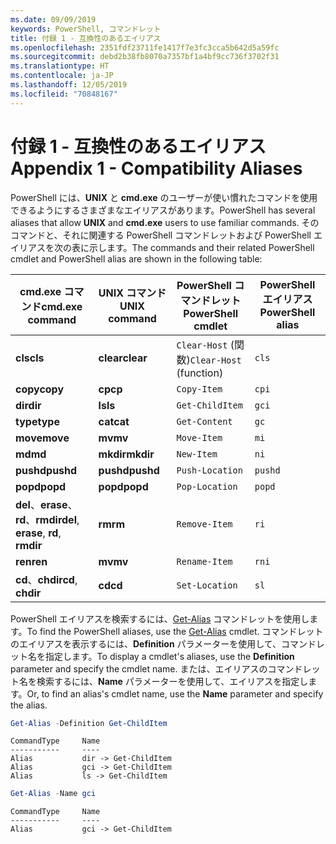 ```yaml
---
ms.date: 09/09/2019
keywords: PowerShell, コマンドレット
title: 付録 1 - 互換性のあるエイリアス
ms.openlocfilehash: 2351fdf23711fe1417f7e3fc3cca5b642d5a59fc
ms.sourcegitcommit: debd2b38fb8070a7357bf1a4bf9cc736f3702f31
ms.translationtype: HT
ms.contentlocale: ja-JP
ms.lasthandoff: 12/05/2019
ms.locfileid: "70848167"
---
```

# <a name="appendix-1---compatibility-aliases"></a><span data-ttu-id="02228-103">付録 1 - 互換性のあるエイリアス</span><span class="sxs-lookup"><span data-stu-id="02228-103">Appendix 1 - Compatibility Aliases</span></span>

<span data-ttu-id="02228-104">PowerShell には、**UNIX** と **cmd.exe** のユーザーが使い慣れたコマンドを使用できるようにするさまざまなエイリアスがあります。</span><span class="sxs-lookup"><span data-stu-id="02228-104">PowerShell has several aliases that allow **UNIX** and **cmd.exe** users to use familiar commands.</span></span>
<span data-ttu-id="02228-105">そのコマンドと、それに関連する PowerShell コマンドレットおよび PowerShell エイリアスを次の表に示します。</span><span class="sxs-lookup"><span data-stu-id="02228-105">The commands and their related PowerShell cmdlet and PowerShell alias are shown in the following table:</span></span>

|<span data-ttu-id="02228-106">cmd.exe コマンド</span><span class="sxs-lookup"><span data-stu-id="02228-106">cmd.exe command</span></span>|<span data-ttu-id="02228-107">UNIX コマンド</span><span class="sxs-lookup"><span data-stu-id="02228-107">UNIX command</span></span>|<span data-ttu-id="02228-108">PowerShell コマンドレット</span><span class="sxs-lookup"><span data-stu-id="02228-108">PowerShell cmdlet</span></span>|<span data-ttu-id="02228-109">PowerShell エイリアス</span><span class="sxs-lookup"><span data-stu-id="02228-109">PowerShell alias</span></span>|
|---------------|----------------|--------------|------------|
|<span data-ttu-id="02228-110">**cls**</span><span class="sxs-lookup"><span data-stu-id="02228-110">**cls**</span></span>|<span data-ttu-id="02228-111">**clear**</span><span class="sxs-lookup"><span data-stu-id="02228-111">**clear**</span></span>|<span data-ttu-id="02228-112">`Clear-Host` (関数)</span><span class="sxs-lookup"><span data-stu-id="02228-112">`Clear-Host` (function)</span></span>|`cls`|
|<span data-ttu-id="02228-113">**copy**</span><span class="sxs-lookup"><span data-stu-id="02228-113">**copy**</span></span>|<span data-ttu-id="02228-114">**cp**</span><span class="sxs-lookup"><span data-stu-id="02228-114">**cp**</span></span>|`Copy-Item`|`cpi`|
|<span data-ttu-id="02228-115">**dir**</span><span class="sxs-lookup"><span data-stu-id="02228-115">**dir**</span></span>|<span data-ttu-id="02228-116">**ls**</span><span class="sxs-lookup"><span data-stu-id="02228-116">**ls**</span></span>|`Get-ChildItem`|`gci`|
|<span data-ttu-id="02228-117">**type**</span><span class="sxs-lookup"><span data-stu-id="02228-117">**type**</span></span>|<span data-ttu-id="02228-118">**cat**</span><span class="sxs-lookup"><span data-stu-id="02228-118">**cat**</span></span>|`Get-Content`|`gc`|
|<span data-ttu-id="02228-119">**move**</span><span class="sxs-lookup"><span data-stu-id="02228-119">**move**</span></span>|<span data-ttu-id="02228-120">**mv**</span><span class="sxs-lookup"><span data-stu-id="02228-120">**mv**</span></span>|`Move-Item`|`mi`|
|<span data-ttu-id="02228-121">**md**</span><span class="sxs-lookup"><span data-stu-id="02228-121">**md**</span></span>|<span data-ttu-id="02228-122">**mkdir**</span><span class="sxs-lookup"><span data-stu-id="02228-122">**mkdir**</span></span>|`New-Item`|`ni`|
|<span data-ttu-id="02228-123">**pushd**</span><span class="sxs-lookup"><span data-stu-id="02228-123">**pushd**</span></span>|<span data-ttu-id="02228-124">**pushd**</span><span class="sxs-lookup"><span data-stu-id="02228-124">**pushd**</span></span>|`Push-Location`|`pushd`|
|<span data-ttu-id="02228-125">**popd**</span><span class="sxs-lookup"><span data-stu-id="02228-125">**popd**</span></span>|<span data-ttu-id="02228-126">**popd**</span><span class="sxs-lookup"><span data-stu-id="02228-126">**popd**</span></span>|`Pop-Location`|`popd`|
|<span data-ttu-id="02228-127">**del**、**erase**、**rd**、**rmdir**</span><span class="sxs-lookup"><span data-stu-id="02228-127">**del**, **erase**, **rd**, **rmdir**</span></span>|<span data-ttu-id="02228-128">**rm**</span><span class="sxs-lookup"><span data-stu-id="02228-128">**rm**</span></span>|`Remove-Item`|`ri`|
|<span data-ttu-id="02228-129">**ren**</span><span class="sxs-lookup"><span data-stu-id="02228-129">**ren**</span></span>|<span data-ttu-id="02228-130">**mv**</span><span class="sxs-lookup"><span data-stu-id="02228-130">**mv**</span></span>|`Rename-Item`|`rni`|
|<span data-ttu-id="02228-131">**cd**、**chdir**</span><span class="sxs-lookup"><span data-stu-id="02228-131">**cd**, **chdir**</span></span>|<span data-ttu-id="02228-132">**cd**</span><span class="sxs-lookup"><span data-stu-id="02228-132">**cd**</span></span>|`Set-Location`|`sl`|

<span data-ttu-id="02228-133">PowerShell エイリアスを検索するには、[Get-Alias](/powershell/module/Microsoft.PowerShell.Utility/Get-Alias) コマンドレットを使用します。</span><span class="sxs-lookup"><span data-stu-id="02228-133">To find the PowerShell aliases, use the [Get-Alias](/powershell/module/Microsoft.PowerShell.Utility/Get-Alias) cmdlet.</span></span> <span data-ttu-id="02228-134">コマンドレットのエイリアスを表示するには、**Definition** パラメーターを使用して、コマンドレット名を指定します。</span><span class="sxs-lookup"><span data-stu-id="02228-134">To display a cmdlet's aliases, use the **Definition** parameter and specify the cmdlet name.</span></span>
<span data-ttu-id="02228-135">または、エイリアスのコマンドレット名を検索するには、**Name** パラメーターを使用して、エイリアスを指定します。</span><span class="sxs-lookup"><span data-stu-id="02228-135">Or, to find an alias's cmdlet name, use the **Name** parameter and specify the alias.</span></span>

```powershell
Get-Alias -Definition Get-ChildItem
```

```Output
CommandType     Name
-----------     ----
Alias           dir -> Get-ChildItem
Alias           gci -> Get-ChildItem
Alias           ls -> Get-ChildItem
```

```powershell
Get-Alias -Name gci
```

```Output
CommandType     Name
-----------     ----
Alias           gci -> Get-ChildItem
```
